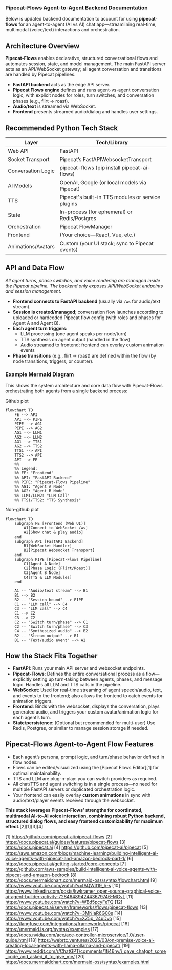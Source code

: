 ### Pipecat-Flows Agent-to-Agent Backend Documentation

Below is updated backend documentation to account for using **pipecat-flows** for an agent-to-agent (AI vs AI) chat app—streamlining real-time, multimodal (voice/text) interactions and orchestration.

## Architecture Overview

**Pipecat-Flows** enables declarative, structured conversational flows and automates session, state, and model management. The main FastAPI server acts as an API/WebSocket gateway; all agent conversation and transitions are handled by Pipecat pipelines.

- **FastAPI backend** acts as the edge API server.
- **Pipecat Flows engine** defines and runs agent-vs-agent conversation logic, with explicit nodes for roles, turn switches, and conversation phases (e.g., flirt → roast).
- **Audio/text** is streamed via WebSocket.
- **Frontend** presents streamed audio/dialog and handles user settings.

## Recommended Python Tech Stack

| Layer               | Tech/Library                                      |
|---------------------|---------------------------------------------------|
| Web API             | FastAPI                                           |
| Socket Transport    | Pipecat’s FastAPIWebsocketTransport               |
| Conversation Logic  | pipecat-flows (pip install pipecat-ai-flows)      |
| AI Models           | OpenAI, Google (or local models via Pipecat)      |
| TTS                 | Pipecat's built-in TTS modules or service plugins |
| State               | In-process (for ephemeral) or Redis/Postgres      |
| Orchestration       | Pipecat FlowManager                               |
| Frontend            | (Your choice—React, Vue, etc.)                    |
| Animations/Avatars  | Custom (your UI stack; sync to Pipecat events)    |

## API and Data Flow

*All agent turns, phase switches, and voice rendering are managed inside the Pipecat pipeline. The backend only exposes API/WebSocket endpoints and session management.*

- **Frontend connects to FastAPI backend** (usually via `/ws` for audio/text stream).
- **Session is created/managed**; conversation flow launches according to uploaded or hardcoded Pipecat flow config (with roles and phases for Agent A and Agent B).
- **Each agent turn triggers:**
  - LLM processing (one agent speaks per node/turn)
  - TTS synthesis on agent output (handled in the flow)
  - Audio streamed to frontend; frontend can overlay custom animation events
- **Phase transitions** (e.g., flirt → roast) are defined within the flow (by node transitions, triggers, or counter).

### Example Mermaid Diagram

This shows the system architecture and core data flow with Pipecat-Flows orchestrating both agents from a single backend process:

Github plot

```mermaid
flowchart TD
    FE --> API
    API --> PIPE
    PIPE --> AG1
    PIPE --> AG2
    AG1 --> LLM1
    AG2 --> LLM2
    AG1 --> TTS1
    AG2 --> TTS2
    TTS1 --> API
    TTS2 --> API
    API --> FE
    %% 
    %% Legend:
    %% FE: "Frontend"
    %% API: "FastAPI Backend"
    %% PIPE: "Pipecat-Flows Pipeline"
    %% AG1: "Agent A Node"
    %% AG2: "Agent B Node"
    %% LLM1/LLM2: "LLM Call"
    %% TTS1/TTS2: "TTS Synthesis"
```

Non-github plot
```mermaid
flowchart TD
    subgraph FE [Frontend (Web UI)]
        A1[Connect to WebSocket /ws]
        A2[Show chat & play audio]
    end
    subgraph API [FastAPI Backend]
        B1[WebSocket Handler]
        B2[Pipecat Websocket Transport]
    end
    subgraph PIPE [Pipecat-Flows Pipeline]
        C1[Agent A Node]
        C2[Phase Logic (Flirt/Roast)]
        C3[Agent B Node]
        C4[TTS & LLM Modules]
    end

    A1 -- "Audio/text stream" --> B1
    B1 --> B2
    B2 -- "Session bound" --> PIPE
    C1 -- "LLM call" --> C4
    C3 -- "LLM call" --> C4
    C1 --> C2
    C3 --> C2
    C2 -- "Switch turn/phase" --> C1
    C2 -- "Switch turn/phase" --> C3
    C4 -- "Synthesized audio" --> B2
    B2 -- "Stream output" --> B1
    B1 -- "Text/audio event" --> A2
```

## How the Stack Fits Together

- **FastAPI**: Runs your main API server and websocket endpoints.
- **Pipecat-Flows**: Defines the entire conversational process as a flow—explicitly setting up turn-taking between agents, phases, and message logic. Handles all LLM and TTS calls in the pipeline.
- **WebSocket**: Used for real-time streaming of agent speech/audio, text, and events to the frontend; also allows the frontend to catch events for animation triggers.
- **Frontend**: Binds with the websocket, displays the conversation, plays generated audio, and triggers your custom avatar/animation logic for each agent’s turn.
- **State/persistence**: (Optional but recommended for multi-user) Use Redis, Postgres, or similar to manage session storage if needed.

## Pipecat-Flows Agent-to-Agent Flow Features

- Each agent’s persona, prompt logic, and turn/phase behavior defined in flow nodes.
- Flows can be edited/visualized using the [Pipecat Flows Editor][1] for optimal maintainability.
- TTS and LLM are plug-n-play: you can switch providers as required.
- All chat/TTS and agent switching is in a single process—no need for multiple FastAPI servers or duplicated orchestration logic.
- Your frontend can easily overlay **custom animations** in sync with audio/text/player events received through the websocket.

**This stack leverages Pipecat-Flows’ strengths for coordinated, multimodal AI-to-AI voice interaction, combining robust Python backend, structured dialog flows, and easy frontend customizability for maximum effect.**[2][1][3][4]

[1] https://github.com/pipecat-ai/pipecat-flows
[2] https://docs.pipecat.ai/guides/features/pipecat-flows
[3] https://docs.pipecat.ai
[4] https://github.com/pipecat-ai/pipecat
[5] https://aws.amazon.com/blogs/machine-learning/building-intelligent-ai-voice-agents-with-pipecat-and-amazon-bedrock-part-1/
[6] https://docs.pipecat.ai/getting-started/core-concepts
[7] https://github.com/aws-samples/build-intelligent-ai-voice-agents-with-pipecat-and-amazon-bedrock
[8] https://docs.mermaidchart.com/mermaid-oss/syntax/flowchart.html
[9] https://www.youtube.com/watch?v=tAQW319_h-s
[10] https://www.linkedin.com/posts/kwkramer_open-source-graphical-voice-ai-agent-builder-activity-7284648942443679746-MGvL
[11] https://www.youtube.com/watch?v=WBd5pcyFeTQ
[12] https://docs.pipecat.ai/server/frameworks/flows/pipecat-flows
[13] https://www.youtube.com/watch?v=3MNiaR6G08s
[14] https://www.youtube.com/watch?v=XZ5p_24uDvo
[15] https://langfuse.com/integrations/frameworks/pipecat
[16] https://mermaid.js.org/syntax/examples
[17] https://docs.nvidia.com/ace/ace-controller-microservice/1.0/user-guide.html
[18] https://webrtc.ventures/2025/03/on-premise-voice-ai-creating-local-agents-with-llama-ollama-and-pipecat/
[19] https://www.reddit.com/r/ChatGPT/comments/1fj46hv/i_gave_chatgpt_some_code_and_asked_it_to_give_me/
[20] https://docs.mermaidchart.com/mermaid-oss/syntax/examples.html
